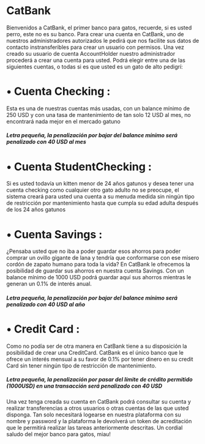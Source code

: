 # CatBank


Bienvenidos a CatBank, el primer banco para gatos, recuerde, si es usted perro, este no es su banco.
Para crear una cuenta en CatBank, uno de nuestros administradores autorizados le pedirá que nos facilite sus datos de contacto instransferibles para crear un usuario con permisos. Una vez creado su usuario de cuenta AccountHolder nuestro administrador procederá a crear una cuenta para usted. Podrá elegir entre una de las siguientes cuentas, o todas si es que usted es un gato de alto pedigrí:
# •	Cuenta Checking :
Esta es una de nuestras cuentas más usadas, con un balance mínimo de 250 USD y con una tasa de mantenimiento de tan solo 12 USD al mes, no encontrará nada mejor en el mercado gatuno

##### _Letra pequeña, la penalización por bajar del balance mínimo será penalizado con 40 USD al mes_

# •	Cuenta StudentChecking :
Si es usted todavía un kitten menor de 24 años gatunos y desea tener una cuenta checking como cualquier otro gato adulto no se preocupe, el sistema creará para usted una cuenta a su menuda medida sin ningún tipo de restricción por mantenimiento hasta que cumpla su edad adulta después de los 24 años gatunos
# •	Cuenta Savings : 
¿Pensaba usted que no iba a poder guardar esos ahorros para poder comprar un ovillo gigante de lana y tendría que conformarse con ese misero cordón de zapato humano para toda la vida? En CatBank le ofrecemos la posibilidad de guardar sus ahorros en nuestra cuenta Savings.
Con un balance mínimo de 1000 USD podrá guardar aquí sus ahorros mientras le generan un 0.1% de interés anual.

##### _Letra pequeña, la penalización por bajar del balance mínimo será penalizado con 40 USD al año_

# •	Credit Card :
Como no podía ser de otra manera en CatBank tiene a su disposición la posibilidad de crear una CreditCard. CatBank es el único banco que le ofrece un interés mensual a su favor de 0.1% por tener dinero en su credit Card sin tener ningún tipo de restricción de mantenimiento.

##### _Letra pequeña, la penalización por pasar del límite de crédito permitido (1000USD) en una transacción será penalizado con 40 USD_


Una vez tenga creada su cuenta en CatBank podrá consultar su cuenta y realizar transferencias a otros usuarios o otras cuentas de las que usted disponga. Tan solo necesitará logearse en nuestra plataforma con su nombre y password y la plataforma le devolverá un token de acreditación que le permitirá realizar las tareas anteriormente descritas.
Un cordial saludo del mejor banco para gatos, miau!